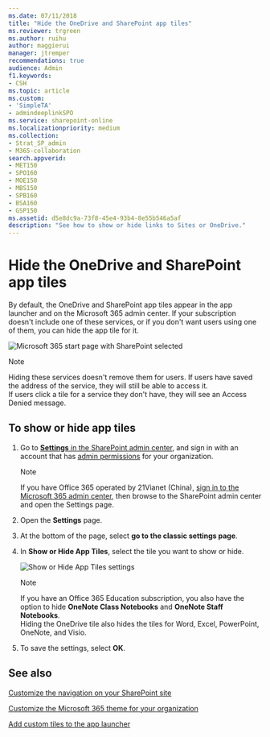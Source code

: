 ```yaml
---
ms.date: 07/11/2018
title: "Hide the OneDrive and SharePoint app tiles"
ms.reviewer: trgreen
ms.author: ruihu
author: maggierui
manager: jtremper
recommendations: true
audience: Admin
f1.keywords:
- CSH
ms.topic: article
ms.custom:
- 'SimpleTA'
- admindeeplinkSPO
ms.service: sharepoint-online
ms.localizationpriority: medium
ms.collection:  
- Strat_SP_admin
- M365-collaboration
search.appverid:
- MET150
- SPO160
- MOE150
- MBS150
- SPB160
- BSA160
- GSP150
ms.assetid: d5e8dc9a-73f8-45e4-93b4-8e55b546a5af
description: "See how to show or hide links to Sites or OneDrive."
---
```


# Hide the OneDrive and SharePoint app tiles

By default, the OneDrive and SharePoint app tiles appear in the app launcher and on the Microsoft 365 admin center. If your subscription doesn't include one of these services, or if you don't want users using one of them, you can hide the app tile for it.

  
![Microsoft 365 start page with SharePoint selected](media/4ff2c093-2b26-4d28-a65b-4d02e66818df.png)
  
> [!NOTE]
> Hiding these services doesn't remove them for users. If users have saved the address of the service, they will still be able to access it. <br> If users click a tile for a service they don't have, they will see an Access Denied message.
  
## To show or hide app tiles
<a name="__top"> </a>

1. Go to <a href="https://go.microsoft.com/fwlink/?linkid=2185072" target="_blank">**Settings** in the SharePoint admin center</a>, and sign in with an account that has [admin permissions](./sharepoint-admin-role.md) for your organization.

   > [!NOTE]
   > If you have Office 365 operated by 21Vianet (China), [sign in to the Microsoft 365 admin center](https://go.microsoft.com/fwlink/p/?linkid=850627), then browse to the SharePoint admin center and open the Settings page.

2. Open the **Settings** page.
   
3. At the bottom of the page, select **go to the classic settings page**.

4. In **Show or Hide App Tiles**, select the tile you want to show or hide.

    ![Show or Hide App Tiles settings](media/516f0f56-c44e-465e-8ec5-ba56fbbe2b3b.png)
  
    > [!NOTE]
    > If you have an Office 365 Education subscription, you also have the option to hide **OneNote Class Notebooks** and **OneNote Staff Notebooks**. <br> Hiding the OneDrive tile also hides the tiles for Word, Excel, PowerPoint, OneNote, and Visio.
  
6. To save the settings, select **OK**.
    
## See also
<a name="__top"> </a>

[Customize the navigation on your SharePoint site](https://support.office.com/article/3CD61AE7-A9ED-4E1E-BF6D-4655F0BF25CA#ID0EAACAAA=Online)
  
[Customize the Microsoft 365 theme for your organization](/office365/admin/setup/customize-your-organization-theme)
  
[Add custom tiles to the app launcher](/office365/admin/manage/customize-the-app-launcher)

